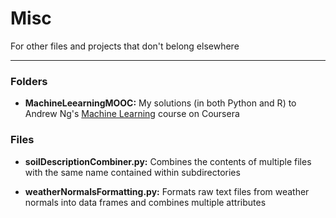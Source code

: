# Misc
For other files and projects that don't belong elsewhere

---

### Folders

- **MachineLeearningMOOC:**  My solutions (in both Python and R) to Andrew Ng's [Machine Learning](https://www.coursera.org/learn/machine-learning) course on Coursera


### Files

- **soilDescriptionCombiner.py:** Combines the contents of multiple files with the same name contained within subdirectories

- **weatherNormalsFormatting.py:** Formats raw text files from weather normals into data frames and combines multiple attributes

